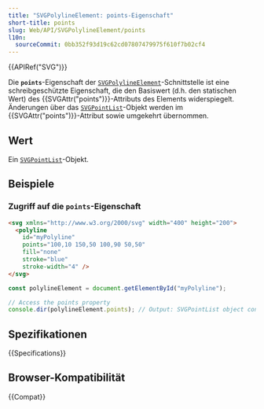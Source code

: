 ```yaml
---
title: "SVGPolylineElement: points-Eigenschaft"
short-title: points
slug: Web/API/SVGPolylineElement/points
l10n:
  sourceCommit: 0bb352f93d19c62cd07807479975f610f7b02cf4
---
```


{{APIRef("SVG")}}

Die **`points`**-Eigenschaft der [`SVGPolylineElement`](/de/docs/Web/API/SVGPolylineElement)-Schnittstelle ist eine schreibgeschützte Eigenschaft, die den Basiswert (d.h. den statischen Wert) des {{SVGAttr("points")}}-Attributs des Elements widerspiegelt. Änderungen über das [`SVGPointList`](/de/docs/Web/API/SVGPointList)-Objekt werden im {{SVGAttr("points")}}-Attribut sowie umgekehrt übernommen.

## Wert

Ein [`SVGPointList`](/de/docs/Web/API/SVGPointList)-Objekt.

## Beispiele

### Zugriff auf die `points`-Eigenschaft

```html
<svg xmlns="http://www.w3.org/2000/svg" width="400" height="200">
  <polyline
    id="myPolyline"
    points="100,10 150,50 100,90 50,50"
    fill="none"
    stroke="blue"
    stroke-width="4" />
</svg>
```

```js
const polylineElement = document.getElementById("myPolyline");

// Access the points property
console.dir(polylineElement.points); // Output: SVGPointList object containing points (100,10), (150,50), (100,90), (50,50)
```

## Spezifikationen

{{Specifications}}

## Browser-Kompatibilität

{{Compat}}

